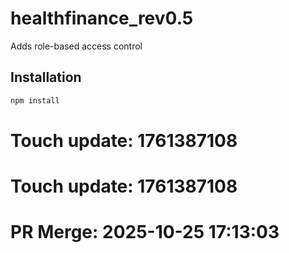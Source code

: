 # healthfinance_rev0.5

Adds role-based access control

## Installation

```bash
npm install
```

# Touch update: 1761387108

# Touch update: 1761387108

# PR Merge: 2025-10-25 17:13:03

